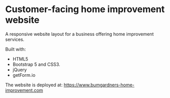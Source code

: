 # Customer-facing home improvement website

A responsive website layout for a business offering home improvement services. 

Built with: 
* HTML5
* Bootstrap 5 and CSS3.
* jQuery
* getForm.io

The website is deployed at: https://www.bumgardners-home-improvement.com
